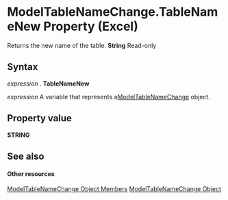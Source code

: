 
# ModelTableNameChange.TableNameNew Property (Excel)

Returns the new name of the table.  **String** Read-only


## Syntax

 _expression_ . **TableNameNew**

 _expression_ A variable that represents a[ModelTableNameChange](f739aed8-aa89-a05d-fa84-8ae2520576fb.md) object.


## Property value

 **STRING**


## See also


#### Other resources


[ModelTableNameChange Object Members](7739e58b-9e02-cd98-eef5-d30555abd1e5.md)
[ModelTableNameChange Object](f739aed8-aa89-a05d-fa84-8ae2520576fb.md)
